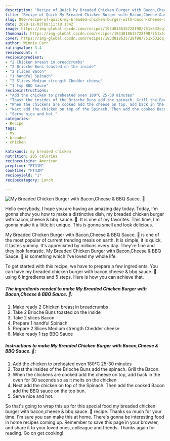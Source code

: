 ```yaml
---
description: "Recipe of Quick My Breaded Chicken Burger with Bacon,Cheese &amp;amp; BBQ Sauce. 🥰"
title: "Recipe of Quick My Breaded Chicken Burger with Bacon,Cheese &amp;amp; BBQ Sauce. 🥰"
slug: 890-recipe-of-quick-my-breaded-chicken-burger-with-bacon-cheese-and-amp-bbq-sauce
date: 2020-11-02T08:11:18.134Z
image: https://img-global.cpcdn.com/recipes/193d818635728f98/751x532cq70/my-breaded-chicken-burger-with-baconcheese-bbq-sauce-🥰-recipe-main-photo.jpg
thumbnail: https://img-global.cpcdn.com/recipes/193d818635728f98/751x532cq70/my-breaded-chicken-burger-with-baconcheese-bbq-sauce-🥰-recipe-main-photo.jpg
cover: https://img-global.cpcdn.com/recipes/193d818635728f98/751x532cq70/my-breaded-chicken-burger-with-baconcheese-bbq-sauce-🥰-recipe-main-photo.jpg
author: Winnie Carr
ratingvalue: 3.4
reviewcount: 4
recipeingredient:
- "2 Chicken breast in breadcrumbs"
- "2 Brioche Buns toasted on the inside"
- "2 slices Bacon"
- "1 handful Spinach"
- "2 Slices Medium strength Chedder cheese"
- "1 tsp BBQ Sauce"
recipeinstructions:
- "Add the chicken to preheated oven 180°C 25-30 minutes"
- "Toast the insides of the Brioche Buns add the spinach. Grill the Bacon."
- "When the chickens are cooked add the cheese on top, add back in the oven for 30 seconds so as it melts on the chicken"
- "Next add the chicken on top of the Spinach. Then add the cooked Bacon add the BBQ sauce on the top bun."
- "Serve nice and hot."
categories:
- Recipe
tags:
- my
- breaded
- chicken

katakunci: my breaded chicken 
nutrition: 205 calories
recipecuisine: American
preptime: "PT31M"
cooktime: "PT43M"
recipeyield: "1"
recipecategory: Lunch

---
```



![My Breaded Chicken Burger with Bacon,Cheese &amp; BBQ Sauce. 🥰](https://img-global.cpcdn.com/recipes/193d818635728f98/751x532cq70/my-breaded-chicken-burger-with-baconcheese-bbq-sauce-🥰-recipe-main-photo.jpg)

Hello everybody, I hope you are having an amazing day today. Today, I'm gonna show you how to make a distinctive dish, my breaded chicken burger with bacon,cheese &amp; bbq sauce. 🥰. It is one of my favorites. This time, I'm gonna make it a little bit unique. This is gonna smell and look delicious.

My Breaded Chicken Burger with Bacon,Cheese &amp; BBQ Sauce. 🥰 is one of the most popular of current trending meals on earth. It is simple, it is quick, it tastes yummy. It's appreciated by millions every day. They're fine and they look fantastic. My Breaded Chicken Burger with Bacon,Cheese &amp; BBQ Sauce. 🥰 is something which I've loved my whole life.




To get started with this recipe, we have to prepare a few ingredients. You can have my breaded chicken burger with bacon,cheese &amp; bbq sauce. 🥰 using 6 ingredients and 5 steps. Here is how you can achieve that.

<!--inarticleads1-->

##### The ingredients needed to make My Breaded Chicken Burger with Bacon,Cheese &amp; BBQ Sauce. 🥰:

1. Make ready 2 Chicken breast in breadcrumbs
1. Take 2 Brioche Buns toasted on the inside
1. Take 2 slices Bacon
1. Prepare 1 handful Spinach
1. Prepare 2 Slices Medium strength Chedder cheese
1. Make ready 1 tsp BBQ Sauce




<!--inarticleads2-->

##### Instructions to make My Breaded Chicken Burger with Bacon,Cheese &amp; BBQ Sauce. 🥰:

1. Add the chicken to preheated oven 180°C 25-30 minutes
1. Toast the insides of the Brioche Buns add the spinach. Grill the Bacon.
1. When the chickens are cooked add the cheese on top, add back in the oven for 30 seconds so as it melts on the chicken
1. Next add the chicken on top of the Spinach. Then add the cooked Bacon add the BBQ sauce on the top bun.
1. Serve nice and hot.




So that's going to wrap this up for this special food my breaded chicken burger with bacon,cheese &amp; bbq sauce. 🥰 recipe. Thanks so much for your time. I'm sure you can make this at home. There's gonna be interesting food in home recipes coming up. Remember to save this page in your browser, and share it to your loved ones, colleague and friends. Thanks again for reading. Go on get cooking!
